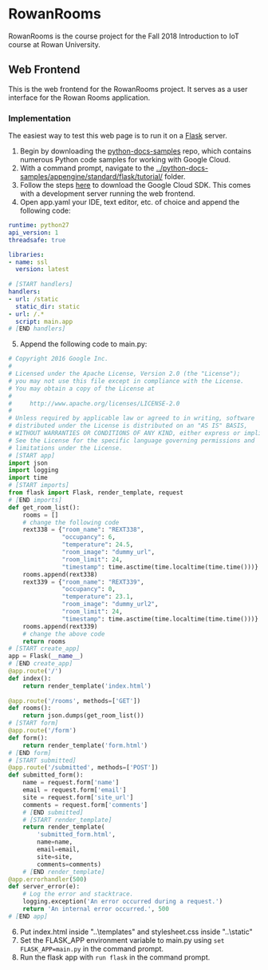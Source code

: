 # RowanRooms
RowanRooms is the course project for the Fall 2018 Introduction to IoT course at Rowan University. 

## Web Frontend
This is the web frontend for the RowanRooms project. It serves as a user interface for the Rowan Rooms application.

### Implementation
The easiest way to test this web page is to run it on a [Flask](flask.pocoo.org) server. 

1. Begin by downloading the [python-docs-samples](https://github.com/GoogleCloudPlatform/python-docs-samples) repo, which contains numerous Python code samples for working with Google Cloud. 
2. With a command prompt, navigate to the [../python-docs-samples/appengine/standard/flask/tutorial/](https://github.com/GoogleCloudPlatform/python-docs-samples/tree/master/appengine/standard/flask/tutorial) folder.
3. Follow the steps [here](https://cloud.google.com/appengine/docs/standard/python/download) to download the Google Cloud SDK. This comes with a development server running the web frontend.
4. Open app.yaml your IDE, text editor, etc. of choice and append the following code:
```yaml
runtime: python27
api_version: 1
threadsafe: true

libraries:
- name: ssl
  version: latest
  
# [START handlers]
handlers:
- url: /static
  static_dir: static
- url: /.*
  script: main.app
# [END handlers]
```
5. Append the following code to main.py:
```python
# Copyright 2016 Google Inc.
#
# Licensed under the Apache License, Version 2.0 (the "License");
# you may not use this file except in compliance with the License.
# You may obtain a copy of the License at
#
#     http://www.apache.org/licenses/LICENSE-2.0
#
# Unless required by applicable law or agreed to in writing, software
# distributed under the License is distributed on an "AS IS" BASIS,
# WITHOUT WARRANTIES OR CONDITIONS OF ANY KIND, either express or implied.
# See the License for the specific language governing permissions and
# limitations under the License.
# [START app]
import json
import logging
import time
# [START imports]
from flask import Flask, render_template, request
# [END imports]
def get_room_list():
    rooms = []
    # change the following code
    rext338 = {"room_name": "REXT338", 
               "occupancy": 6, 
               "temperature": 24.5, 
               "room_image": "dummy_url", 
               "room_limit": 24, 
               "timestamp": time.asctime(time.localtime(time.time()))}
    rooms.append(rext338)
    rext339 = {"room_name": "REXT339", 
               "occupancy": 0, 
               "temperature": 23.1, 
               "room_image": "dummy_url2", 
               "room_limit": 24, 
               "timestamp": time.asctime(time.localtime(time.time()))}
    rooms.append(rext339)
    # change the above code
    return rooms
# [START create_app]
app = Flask(__name__)
# [END create_app]
@app.route('/')
def index():
    return render_template('index.html')
 
@app.route('/rooms', methods=['GET'])
def rooms():
    return json.dumps(get_room_list())
# [START form]
@app.route('/form')
def form():
    return render_template('form.html')
# [END form]
# [START submitted]
@app.route('/submitted', methods=['POST'])
def submitted_form():
    name = request.form['name']
    email = request.form['email']
    site = request.form['site_url']
    comments = request.form['comments']
    # [END submitted]
    # [START render_template]
    return render_template(
        'submitted_form.html',
        name=name,
        email=email,
        site=site,
        comments=comments)
    # [END render_template]
@app.errorhandler(500)
def server_error(e):
    # Log the error and stacktrace.
    logging.exception('An error occurred during a request.')
    return 'An internal error occurred.', 500
# [END app]
```
6. Put index.html inside "..\templates\" and stylesheet.css inside "..\static\"
7. Set the FLASK_APP environment variable to main.py using `set FLASK_APP=main.py` in the command prompt.
8. Run the flask app with `run flask` in the command prompt.
